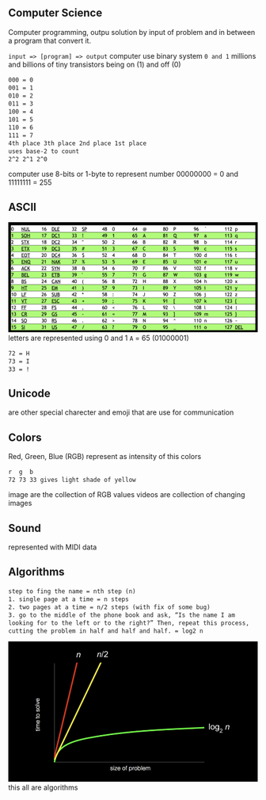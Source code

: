 ## Computer Science
Computer programming, outpu solution by input of problem and in between a program that convert it.

``input => [program] => output``
computer use binary system ``0 and 1``
millions and billions of tiny transistors being on (1) and off (0)
```example how computer counts
000 = 0
001 = 1
010 = 2
011 = 3
100 = 4
101 = 5
110 = 6
111 = 7
4th place 3th place 2nd place 1st place
uses base-2 to count
2^2 2^1 2^0
```
computer use 8-bits or 1-byte to represent number 00000000 = 0 and 11111111 = 255

## ASCII
![](./extra/ascii.png)
letters are represented using 0 and 1
``A`` = 65 (01000001)
```
72 = H
73 = I
33 = !
```

## Unicode
are other special charecter and emoji that are use for communication

## Colors
Red, Green, Blue (RGB)
represent as intensity of this colors
```
r  g  b
72 73 33 gives light shade of yellow
```
image are the collection of RGB values
videos are collection of changing images

## Sound
represented with MIDI data

## Algorithms
```finding single name in phone book
step to fing the name = nth step (n)
1. single page at a time = n steps
2. two pages at a time = n/2 steps (with fix of some bug)
3. go to the middle of the phone book and ask, “Is the name I am looking for to the left or to the right?” Then, repeat this process, cutting the problem in half and half and half. = log2 n
```
![](./extra/time_vs_size_of_problem.png)
this all are algorithms